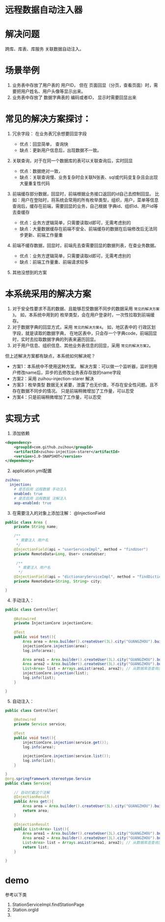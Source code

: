 # 远程数据自动注入器

# 解决问题
跨库、库表、库服务 关联数据自动注入。

# 场景举例
1. 业务表中存放了用户表的 用户ID， 但在 页面回显（分页，查看页面）时，需要把用户姓名、用户头像等显示出来。
2. 业务表中存放了 数据字典表的 编码或者ID， 显示时需要回显出来

# 常见的解决方案探讨：
1. 冗余字段： 在业务表冗余想要回显字段
    - 优点：回显简单， 查询快
    - 缺点：更新用户信息后，出现数据不一致。
    
2. 关联查询，对于在同一个数据库的表可以关联查询后，实时回显
    - 优点：数据绝对一致，
    - 缺点：关联查询慢、业务复杂时会关联N张表、sql或代码变复杂且会出现大量重复性代码
    
3. 前端缓存部分数据，回显时，前端根据业务接口返回的id自己去控制回显。
    比如：用户在登陆时，将系统会常用的所有枚举类型，组织，用户，菜单等信息查询后，缓存在前端，需要回显的业务，自己根据 字典id、组织id、用户id等去查缓存
    - 优点：业务方逻辑简单，只需要读取id即可，无需考虑别的
    - 缺点：大量数据缓存在前端不安全、前端缓存的数据在后端修改后无法同步更新、前端工作量重
    
4. 前端不缓存数据，回显时，前端先去查需要回显的数据列表，在查业务数据。
    - 优点：业务方逻辑简单，只需要读取id即可，无需考虑别的
    - 缺点：前端工作量重、前端请求较多
    
5. 其他没想到的方案

# 本系统采用的解决方案
1. 对于安全性要求不高的数据、且能够忍受数据不同步的数据采用 `常见的解决方案3`。 如，本系统中用到的 枚举类型，会在用户登录时，一次性拉取到前端缓存。
2. 对于数据字典的回显方式，采用 `常见的解决方案4`。 如，地区表中的 行政区划 字段，就是读取的数据字典， 在地区表中，只会存一个字典code，前端回显时，实时去拉取数据字典的列表来遍历回显。
3. 对于用户信息、组织信息、其他业务表信息的回显，采用 `常见的解决方案2`。 

但上述解决方案都有缺点，本系统如何解决呢？
- 方案1：本系统中不使用这种方案。 解决方案：可以做一个监听器，监听到用户修改name后，异步的去修改业务表存存放的name字段
- 方案2：采用 zuihou-injection-starer 解决
- 方案3：枚举类型 数据无关紧要，泄露了也无价值，不存在安全性问题。且不存在数据不同步的情况。 只是前端稍微增加了工作量，可以忍受
- 方案4：只是前端稍微增加了工作量，可以忍受

# 实现方式   
1. 添加依赖 
```xml
<dependency>
    <groupId>com.github.zuihou</groupId>
    <artifactId>zuihou-injection-starer</artifactId>
    <version>1.0-SNAPSHOT</version>
</dependency>        
```
2. application.yml配置
```yaml
zuihou:
  injection:
    # 是否启用 远程数据 手动注入
    enabled: true
    # 是否启用 远程数据 注解注入 
    aop-enabled: true
```
3. 在需要注入的对象上添加注解： @InjectionField
```java
public class Area {
    private String name;

    /**
     * 需要注入 用户名
     */
    @InjectionField(api = "userServiceImpl", method = "findUser")
    private RemoteData<Long, User> createUser;
    
     /**
      * 需要注入 用户名
      */
    @InjectionField(api = "dictionaryServiceImpl", method = "findDictionaryItem")
    private RemoteData<String, String> city;

}
```
4. 手动注入：
```java
public class Controller{
    
    @Autowired
    private InjectionCore injectionCore;
    
    @Test
    public void test(){
        Area area = Area.builder().createUser(3L).city("GUANGZHOU").build(); // 从数据库连查询出来    
        injectionCore.injection(area);
        log.info(area);

        Area area1 = Area.builder().createUser(3L).city("GUANGZHOU").build();     
        Area area2 = Area.builder().createUser(3L).city("GUANGZHOU").build();     
        List<Area> list = Arrays.asList(area1, area2); // 从数据库连查询出来
        injectionCore.injection(list);
        log.info(list);
    }

}
```
5. 自动注入：
```java
public class Controller{
    
    @Autowired
    private Service service;
    
    @Test
    public void test(){
        injectionCore.injection(service.get());
        log.info(area);
    
        injectionCore.injection(service.list());
        log.info(list);
    }

}
@org.springframework.stereotype.Service
public class Service{
    
    // 自动拦截这个注解
    @InjectionResult
    public Area get(){
        Area area = Area.builder().createUser(3L).city("GUANGZHOU").build(); // 从数据库连查询出来
        return area;
    }
    
    @InjectionResult
    public List<Area> list(){
        Area area1 = Area.builder().createUser(3L).city("GUANGZHOU").build();     
        Area area2 = Area.builder().createUser(3L).city("GUANGZHOU").build();     
        List<Area> list = Arrays.asList(area1, area2); // 从数据库连查询出来
        return list;
    }

}
```

# demo
参考以下类
1. StationServiceImpl.findStationPage
2. Station.orgId
3. 
